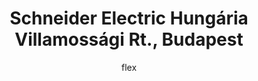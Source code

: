---
layout:   post_v2
title:    Schneider Electric Hungária Villamossági Rt., Budapest
author:   flex
category: 2001...2003 (Schneider)
tags:     [about, munkahely]
comments: false

headerSIZE:      0px
---